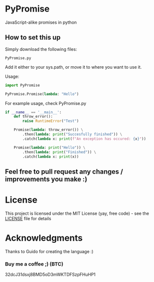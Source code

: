 # PyPromise
JavaScript-alike promises in python

## How to set this up ##
Simply download the following files:
```
PyPromise.py
```

Add it either to your sys.path, or move it to where you want to use it.

Usage:
```py
import PyPromise

PyPromise.Promise(lambda: "Hello")
```

For example usage, check PyPromise.py

```py
if __name__ == '__main__':
    def throw_error():
        raise RuntimeError("Test")

    Promise(lambda: throw_error()) \
        .then(lambda: print("Succesfully finished")) \
        .catch(lambda x: print(f"An exception has occured: {x}"))

    Promise(lambda: print("Hello")) \
        .then(lambda: print("Finished")) \
        .catch(lambda x: print(x))
```

## Feel free to pull request any changes / improvements you make :) ##

# License #
This project is licensed under the MIT License (yay, free code) - see the [LICENSE](https://github.com/Yuhanun/PyPromise/blob/master/LICENSE) file for details

# Acknowledgments #
Thanks to Guido for creating the language :)

### Buy me a coffee ;) (BTC) ###
32dcJ31dsxj8BMD5oD3mWKTDFSzpFHuHP1